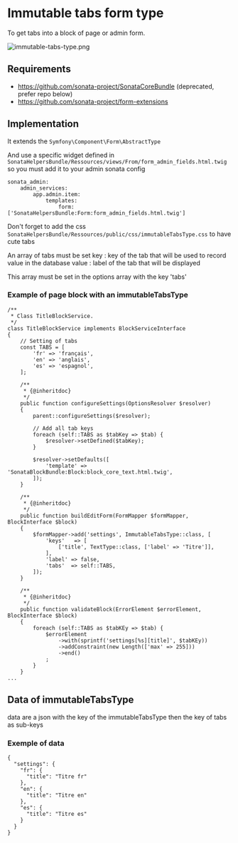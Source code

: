 # Immutable tabs form type

To get tabs into a block of page or admin form.

![immutable-tabs-type.png](img/immutable-tabs-type.png)

## Requirements

- https://github.com/sonata-project/SonataCoreBundle (deprecated, prefer repo below)
- https://github.com/sonata-project/form-extensions

## Implementation

It extends the `Symfony\Component\Form\AbstractType`

And use a specific widget defined in `SonataHelpersBundle/Ressources/views/From/form_admin_fields.html.twig` so you must add it to your admin sonata config

```
sonata_admin:
    admin_services:
        app.admin.item:
            templates:
                form: ['SonataHelpersBundle:Form:form_admin_fields.html.twig']
```

Don't forget to add the css `SonataHelpersBundle/Ressources/public/css/immutableTabsType.css` to have cute tabs

An array of tabs must be set
 key :   key of the tab that will be used to record value in the database
 value : label of the tab that will be displayed

This array must be set in the options array with the key 'tabs'

### Example of page block with an immutableTabsType

```
/**
 * Class TitleBlockService.
 */
class TitleBlockService implements BlockServiceInterface
{
    // Setting of tabs
    const TABS = [
        'fr' => 'français',
        'en' => 'anglais',
        'es' => 'espagnol',
    ];

    /**
     * {@inheritdoc}
     */
    public function configureSettings(OptionsResolver $resolver)
    {
        parent::configureSettings($resolver);

        // Add all tab keys
        foreach (self::TABS as $tabKey => $tab) {
            $resolver->setDefined($tabKey);
        }

        $resolver->setDefaults([
            'template' => 'SonataBlockBundle:Block:block_core_text.html.twig',
        ]);
    }

    /**
     * {@inheritdoc}
     */
    public function buildEditForm(FormMapper $formMapper, BlockInterface $block)
    {
        $formMapper->add('settings', ImmutableTabsType::class, [
            'keys'   => [
                ['title', TextType::class, ['label' => 'Titre']],
            ],
            'label' => false,
            'tabs'  => self::TABS,
        ]);
    }

    /**
     * {@inheritdoc}
     */
    public function validateBlock(ErrorElement $errorElement, BlockInterface $block)
    {
        foreach (self::TABS as $tabKEy => $tab) {
            $errorElement
                ->with(sprintf('settings[%s][title]', $tabKEy))
                ->addConstraint(new Length(['max' => 255]))
                ->end()
            ;
        }
    }
...
```

## Data of immutableTabsType

data are a json with the key of the immutableTabsType then the key of tabs as sub-keys

### Exemple of data

```
{
  "settings": {
    "fr": {
      "title": "Titre fr"
    },
    "en": {
      "title": "Titre en"
    },
    "es": {
      "title": "Titre es"
    }
  }
}
```
